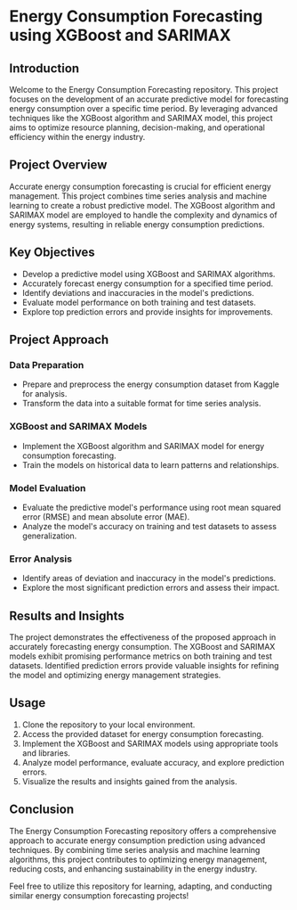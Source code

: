 # Energy Consumption Forecasting using XGBoost and SARIMAX

## Introduction
Welcome to the Energy Consumption Forecasting repository. This project focuses on the development of an accurate predictive model for forecasting energy consumption over a specific time period. By leveraging advanced techniques like the XGBoost algorithm and SARIMAX model, this project aims to optimize resource planning, decision-making, and operational efficiency within the energy industry.

## Project Overview
Accurate energy consumption forecasting is crucial for efficient energy management. This project combines time series analysis and machine learning to create a robust predictive model. The XGBoost algorithm and SARIMAX model are employed to handle the complexity and dynamics of energy systems, resulting in reliable energy consumption predictions.

## Key Objectives
- Develop a predictive model using XGBoost and SARIMAX algorithms.
- Accurately forecast energy consumption for a specified time period.
- Identify deviations and inaccuracies in the model's predictions.
- Evaluate model performance on both training and test datasets.
- Explore top prediction errors and provide insights for improvements.

## Project Approach

### Data Preparation
- Prepare and preprocess the energy consumption dataset from Kaggle for analysis.
- Transform the data into a suitable format for time series analysis.

### XGBoost and SARIMAX Models
- Implement the XGBoost algorithm and SARIMAX model for energy consumption forecasting.
- Train the models on historical data to learn patterns and relationships.

### Model Evaluation
- Evaluate the predictive model's performance using root mean squared error (RMSE) and mean absolute error (MAE).
- Analyze the model's accuracy on training and test datasets to assess generalization.

### Error Analysis
- Identify areas of deviation and inaccuracy in the model's predictions.
- Explore the most significant prediction errors and assess their impact.

## Results and Insights
The project demonstrates the effectiveness of the proposed approach in accurately forecasting energy consumption. The XGBoost and SARIMAX models exhibit promising performance metrics on both training and test datasets. Identified prediction errors provide valuable insights for refining the model and optimizing energy management strategies.

## Usage

1. Clone the repository to your local environment.
2. Access the provided dataset for energy consumption forecasting.
3. Implement the XGBoost and SARIMAX models using appropriate tools and libraries.
4. Analyze model performance, evaluate accuracy, and explore prediction errors.
5. Visualize the results and insights gained from the analysis.

## Conclusion

The Energy Consumption Forecasting repository offers a comprehensive approach to accurate energy consumption prediction using advanced techniques. By combining time series analysis and machine learning algorithms, this project contributes to optimizing energy management, reducing costs, and enhancing sustainability in the energy industry.

Feel free to utilize this repository for learning, adapting, and conducting similar energy consumption forecasting projects!
